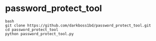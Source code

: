 # password_protect_tool

```
bash
git clone https://github.com/darkboss1bd/password_protect_tool.git
cd password_protect_tool
python password_protect_tool.py
```
